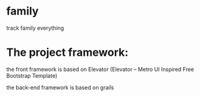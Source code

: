# family
track family everything

# The project framework:

the front framework is based on Elevator (Elevator – Metro UI Inspired Free Bootstrap Template) 

the back-end framework is based on grails
